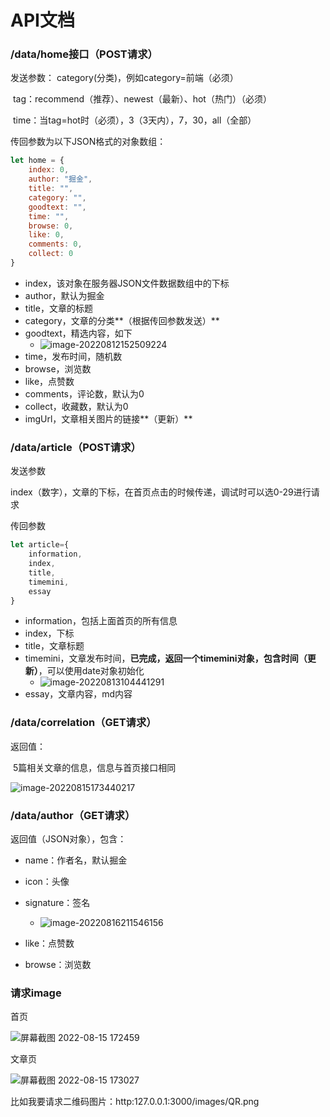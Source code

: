 # API文档

### /data/home接口（POST请求）

发送参数：
	category(分类)，例如category=前端（必须）

​	tag：recommend（推荐）、newest（最新）、hot（热门）（必须）

​	time：当tag=hot时（必须），3（3天内），7，30，all（全部）

传回参数为以下JSON格式的对象数组：

```javascript
let home = {
    index: 0,
    author: "掘金",
    title: "",
    category: "",
    goodtext: "",
    time: "",
    browse: 0,
    like: 0,
    comments: 0,
    collect: 0
}
```

* index，该对象在服务器JSON文件数据数组中的下标
* author，默认为掘金
* title，文章的标题
* category，文章的分类**（根据传回参数发送）**
* goodtext，精选内容，如下
  * ![image-20220812152509224](https://xiaomogui666.oss-cn-beijing.aliyuncs.com/img/image-20220812152509224.png)
* time，发布时间，随机数
* browse，浏览数
* like，点赞数
* comments，评论数，默认为0
* collect，收藏数，默认为0
* imgUrl，文章相关图片的链接**（更新）**

### /data/article（POST请求）

发送参数

​	index（数字），文章的下标，在首页点击的时候传递，调试时可以选0-29进行请求

传回参数

```javascript
let article={
	information,
	index,
	title,
	timemini,
	essay
}
```

* information，包括上面首页的所有信息
* index，下标
* title，文章标题
* timemini，文章发布时间，**已完成，返回一个timemini对象，包含时间（更新）**，可以使用date对象初始化
  * ![image-20220813104441291](https://xiaomogui666.oss-cn-beijing.aliyuncs.com/img/image-20220813104441291.png)
* essay，文章内容，md内容

### /data/correlation（GET请求）

返回值：

​	5篇相关文章的信息，信息与首页接口相同

![image-20220815173440217](https://xiaomogui666.oss-cn-beijing.aliyuncs.com/img/image-20220815173440217.png)

### /data/author（GET请求）

返回值（JSON对象），包含：

* name：作者名，默认掘金
* icon：头像
* signature：签名
  * ![image-20220816211546156](https://xiaomogui666.oss-cn-beijing.aliyuncs.com/img/image-20220816211546156.png)

* like：点赞数
* browse：浏览数

### 请求image

首页

![屏幕截图 2022-08-15 172459](https://xiaomogui666.oss-cn-beijing.aliyuncs.com/img/%E5%B1%8F%E5%B9%95%E6%88%AA%E5%9B%BE%202022-08-15%20172459.png)

文章页

![屏幕截图 2022-08-15 173027](https://xiaomogui666.oss-cn-beijing.aliyuncs.com/img/%E5%B1%8F%E5%B9%95%E6%88%AA%E5%9B%BE%202022-08-15%20173027.png)

比如我要请求二维码图片：http:127.0.0.1:3000/images/QR.png